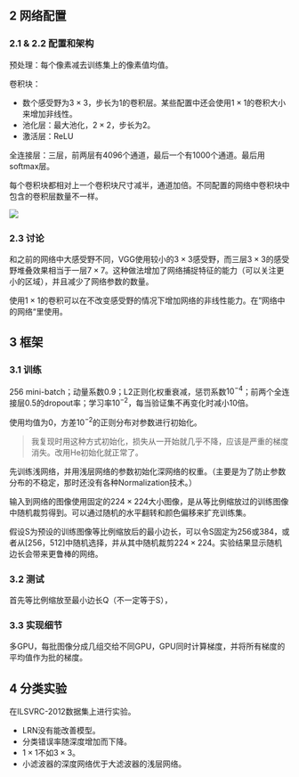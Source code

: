 ## 2 网络配置
### 2.1 & 2.2 配置和架构

预处理：每个像素减去训练集上的像素值均值。

卷积块：
- 数个感受野为$3 \times 3$，步长为$1$的卷积层。某些配置中还会使用$1 \times 1$的卷积大小来增加非线性。
- 池化层：最大池化，$2 \times 2$，步长为$2$。
- 激活层：ReLU

全连接层：三层，前两层有$4096$个通道，最后一个有$1000$个通道。最后用softmax层。

每个卷积块都相对上一个卷积块尺寸减半，通道加倍。不同配置的网络中卷积块中包含的卷积层数量不一样。

![](../images/VGGNetConfig.png)

### 2.3 讨论

和之前的网络中大感受野不同，VGG使用较小的$3 \times 3$感受野，而三层$3 \times 3$的感受野堆叠效果相当于一层$7 \times 7$。这种做法增加了网络捕捉特征的能力（可以关注更小的区域），并且减少了网络参数的数量。

使用$1 \times 1$的卷积可以在不改变感受野的情况下增加网络的非线性能力。在”网络中的网络“里使用。

## 3 框架

### 3.1 训练

256 mini-batch；动量系数$0.9$；L2正则化权重衰减，惩罚系数$10^{-4}$；前两个全连接层$0.5$的dropout率；学习率$10^{-2}$，每当验证集不再变化时减小$10$倍。

使用均值为$0$，方差$10^{-2}$的正则分布对参数进行初始化。

> 我复现时用这种方式初始化，损失从一开始就几乎不降，应该是严重的梯度消失。改用He初始化就正常了。

先训练浅网络，并用浅层网络的参数初始化深网络的权重。（主要是为了防止参数分布的不稳定，那时还没有各种Normalization技术。）

输入到网络的图像使用固定的$224 \times 224$大小图像，是从等比例缩放过的训练图像中随机裁剪得到。可以通过随机的水平翻转和颜色偏移来扩充训练集。

假设S为预设的训练图像等比例缩放后的最小边长，可以令S固定为$256$或$384$，或者从$[256，512]$中随机选择，并从其中随机裁剪$224 \times 224$。实验结果显示随机边长会带来更鲁棒的网络。

### 3.2 测试

首先等比例缩放至最小边长Q（不一定等于S），

### 3.3 实现细节

多GPU，每批图像分成几组交给不同GPU，GPU同时计算梯度，并将所有梯度的平均值作为批的梯度。

## 4 分类实验

在ILSVRC-2012数据集上进行实验。

- LRN没有能改善模型。
- 分类错误率随深度增加而下降。
- $1 \times 1$不如$3 \times 3$。
- 小滤波器的深度网络优于大滤波器的浅层网络。